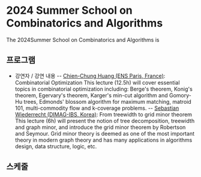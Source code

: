 2024 Summer School on Combinatorics and Algorithms
====================

The 2024Summer School on Combinatorics and Algorithms is 

프로그램
---------------------
- 강연자 / 강연 내용
-- [Chien-Chung Huang (ENS Paris, France)](https://www.di.ens.fr/~cchuang/): Combinatorial Optimization
This lecture (12.5h) will cover essential topics in combinatorial optimization including: Berge's theorem, Konig's theorem, Egervary's theorem, Karger's min-cut algorithm and Gomory-Hu trees, Edmonds' blossom algorithm for maximum matching, matroid 101, multi-commodity flow and k-coverage problems.
-- [Sebastian Wiederrecht (DIMAG-IBS, Korea)](https://www.wiederrecht.com/): From treewidth to grid minor theorem
This lecture (6h) will present the notion of tree decomposition, treewidth and graph minor, and introduce the grid minor theorem by Robertson and Seymour. Grid minor theory is deemed as one of the most important theory in modern graph theory and has many applications in algorithms design, data structure, logic, etc. 
  
스케줄
---------------------  


